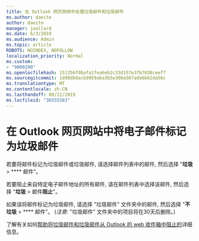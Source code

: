 ```yaml
---
title: 在 Outlook 网页网络中处理垃圾邮件和垃圾邮件
ms.author: daeite
author: daeite
manager: joallard
ms.date: 6/3/2019
ms.audience: Admin
ms.topic: article
ROBOTS: NOINDEX, NOFOLLOW
localization_priority: Normal
ms.custom:
- "9000290"
ms.openlocfilehash: 151356f9bafa1fea6eb2c33d157e3fb7038ceef7
ms.sourcegitcommit: 1d98db8acb9959aba3b5e308a567ade6b62da56c
ms.translationtype: MT
ms.contentlocale: zh-CN
ms.lasthandoff: 08/22/2019
ms.locfileid: "36555583"
---
```

# <a name="mark-email-messages-as-junk-in-outlook-on-the-web"></a>在 Outlook 网页网站中将电子邮件标记为垃圾邮件

若要将邮件标记为垃圾邮件或垃圾邮件, 请选择邮件列表中的邮件, 然后选择 "**垃圾** > **** 邮件"。

若要阻止来自特定电子邮件地址的所有邮件, 请在邮件列表中选择该邮件, 然后选择 "**垃圾** > 邮件**阻止**"。

如果误将邮件标记为垃圾邮件, 请选择 "垃圾邮件" 文件夹中的邮件, 然后选择 "**不垃圾** > **** 邮件"。 (*注意:* "垃圾邮件" 文件夹中的项目将在30天后删除。)

了解有关如何[帮助将垃圾邮件和垃圾邮件从 Outlook 的 web 收件箱中阻止的](https://support.office.com/article/db786e79-54e2-40cc-904f-d89d57b7f41d)详细信息。